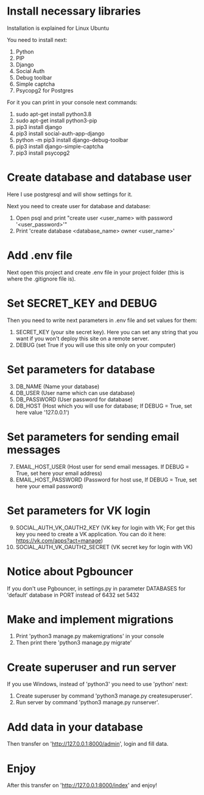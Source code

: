 # Install necessary libraries
Installation is explained for Linux Ubuntu

You need to install next:
1) Python
2) PIP
3) Django
4) Social Auth
5) Debug toolbar
6) Simple captcha
7) Psycopg2 for Postgres

For it you can print in your console next commands:
1) sudo apt-get install python3.8
2) sudo apt-get install python3-pip
3) pip3 install django
4) pip3 install social-auth-app-django
5) python -m pip3 install django-debug-toolbar
6) pip3 install  django-simple-captcha
7) pip3 install psycopg2

# Create database and database user
Here I use postgresql and will show settings for it.

Next you need to create user for database and database:
  1.  Open psql and print "create user <user_name> with password '<user_password>'"
  2.  Print 'create database <database_name> owner <user_name>'

# Add .env file
Next open this project and create .env file in your project folder (this is where the .gitignore file is).

# Set SECRET_KEY and DEBUG
Then you need to write next parameters in .env file and set values for them:
1.  SECRET_KEY (your site secret key). Here you can set any string that you want if you won't deploy this site on a remote server.
2.  DEBUG (set True if you will use this site only on your computer)
  
# Set parameters for database
3.  DB_NAME (Name your database)
4.  DB_USER (User name which can use database)
5.  DB_PASSWORD (User password for database)
6.  DB_HOST (Host which you will use for database; If DEBUG = True, set here value '127.0.0.1')

# Set parameters for sending email messages
7.  EMAIL_HOST_USER (Host user for send email messages. If DEBUG = True, set here your email address)
8.  EMAIL_HOST_PASSWORD (Password for host use, If DEBUG = True, set here your email password)

# Set parameters for VK login
9.  SOCIAL_AUTH_VK_OAUTH2_KEY (VK key for login with VK; For get this key you need to create a VK application.
You can do it here: https://vk.com/apps?act=manage)
10. SOCIAL_AUTH_VK_OAUTH2_SECRET (VK secret key for login with VK)

# Notice about Pgbouncer
If you don't use Pgbouncer, in settings.py in parameter DATABASES for 'default' database in PORT instead of 6432 set 5432

# Make and implement migrations
1.  Print 'python3 manage.py makemigrations' in your console
2.  Then print there 'python3 manage.py migrate'

# Create superuser and run server
If you use Windows, instead of 'python3' you need to use 'python' next:
  1.  Create superuser by command 'python3 manage.py createsuperuser'.
  2.  Run server by command 'python3 manage.py runserver'.

# Add data in your database
Then transfer on 'http://127.0.0.1:8000/admin', login and fill data.

# Enjoy
After this transfer on 'http://127.0.0.1:8000/index' and enjoy!
